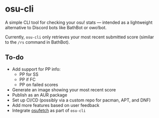 # osu-cli

A simple CLI tool for checking your osu! stats — intended as a lightweight alternative to Discord bots like BathBot or owo!bot.

Currently, `osu-cli` only retrieves your most recent submitted score (similar to the `/rs` command in BathBot).

## To-do

- Add support for PP info:
  - PP for SS
  - PP if FC
  - PP on failed scores
- Generate an image showing your most recent score
- Publish as an AUR package
- Set up CI/CD (possibly via a custom repo for pacman, APT, and DNF)
- Add more features based on user feedback
- Integrate [osufetch](https://github.com/kartavkun/osufetch) as part of `osu-cli`